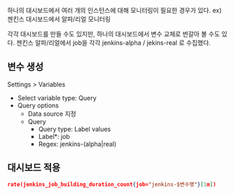 하나의 대시보드에서 여러 개의 인스턴스에 대해 모니터링이 필요한 경우가 있다.
ex) 젠킨스 대시보드에서 알파/리얼 모니터링

각각 대시보드를 만들 수도 있지만, 하나의 대시보드에서 변수 교체로 번갈아 볼 수도 있다.
젠킨스 알파/리얼에서 job을 각각 jenkins-alpha / jekins-real 로 수집했다.

## 변수 생성
Settings > Variables
- Select variable type: Query
- Query options
	- Data source 지정
	- Query
		- Query type: Label values
		- Label*: job
		- Regex: jenkins-(alpha|real)

## 대시보드 적용
```json
rate(jenkins_job_building_duration_count{job="jenkins-$변수명"}[1m])
```